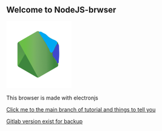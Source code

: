 ## Welcome to NodeJS-brwser

![NodeJS logo](NJBI.png)

This browser is made with electronjs

[Click me to the main branch of tutorial and things to tell you](https://github.com/MXP2095onetechguy/NodeJS-browser/tree/main#nodejs-browser)

[Gitlab version exist for backup](https://gitlab.com/MXPServer-20953-Onetechguy/NodeJS-browser)
